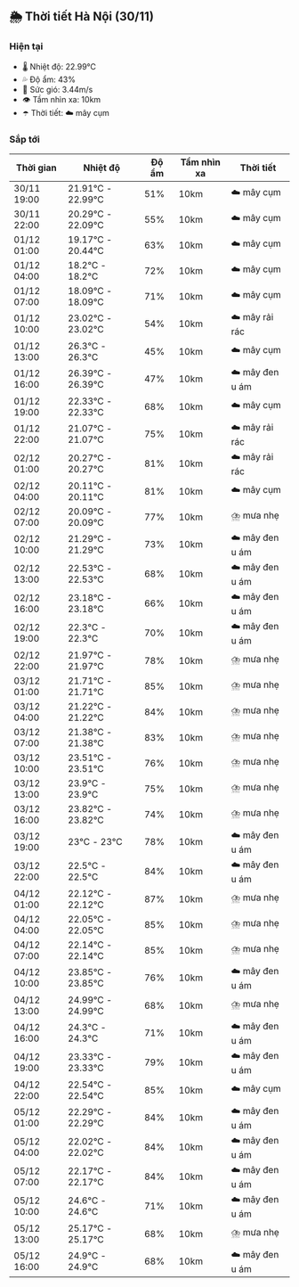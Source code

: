 ## 🌦️ Thời tiết Hà Nội (30/11)

### Hiện tại

- 🌡️ Nhiệt độ: 22.99℃
- 💦 Độ ẩm: 43%
- 💨 Sức gió: 3.44m/s
- 👁️ Tầm nhìn xa: 10km
- ☂️ Thời tiết: ☁️ mây cụm

### Sắp tới

| Thời gian | Nhiệt độ | Độ ẩm | Tầm nhìn xa | Thời tiết |
| --- | --- | --- | --- | --- |
| 30/11 19:00 | 21.91℃ - 22.99℃ | 51% | 10km | ☁️ mây cụm |
| 30/11 22:00 | 20.29℃ - 22.09℃ | 55% | 10km | ☁️ mây cụm |
| 01/12 01:00 | 19.17℃ - 20.44℃ | 63% | 10km | ☁️ mây cụm |
| 01/12 04:00 | 18.2℃ - 18.2℃ | 72% | 10km | ☁️ mây cụm |
| 01/12 07:00 | 18.09℃ - 18.09℃ | 71% | 10km | ☁️ mây cụm |
| 01/12 10:00 | 23.02℃ - 23.02℃ | 54% | 10km | ☁️ mây rải rác |
| 01/12 13:00 | 26.3℃ - 26.3℃ | 45% | 10km | ☁️ mây cụm |
| 01/12 16:00 | 26.39℃ - 26.39℃ | 47% | 10km | ☁️ mây đen u ám |
| 01/12 19:00 | 22.33℃ - 22.33℃ | 68% | 10km | ☁️ mây cụm |
| 01/12 22:00 | 21.07℃ - 21.07℃ | 75% | 10km | ☁️ mây rải rác |
| 02/12 01:00 | 20.27℃ - 20.27℃ | 81% | 10km | ☁️ mây rải rác |
| 02/12 04:00 | 20.11℃ - 20.11℃ | 81% | 10km | ☁️ mây cụm |
| 02/12 07:00 | 20.09℃ - 20.09℃ | 77% | 10km | ⛈️ mưa nhẹ |
| 02/12 10:00 | 21.29℃ - 21.29℃ | 73% | 10km | ☁️ mây đen u ám |
| 02/12 13:00 | 22.53℃ - 22.53℃ | 68% | 10km | ☁️ mây đen u ám |
| 02/12 16:00 | 23.18℃ - 23.18℃ | 66% | 10km | ☁️ mây đen u ám |
| 02/12 19:00 | 22.3℃ - 22.3℃ | 70% | 10km | ☁️ mây đen u ám |
| 02/12 22:00 | 21.97℃ - 21.97℃ | 78% | 10km | ⛈️ mưa nhẹ |
| 03/12 01:00 | 21.71℃ - 21.71℃ | 85% | 10km | ⛈️ mưa nhẹ |
| 03/12 04:00 | 21.22℃ - 21.22℃ | 84% | 10km | ⛈️ mưa nhẹ |
| 03/12 07:00 | 21.38℃ - 21.38℃ | 83% | 10km | ⛈️ mưa nhẹ |
| 03/12 10:00 | 23.51℃ - 23.51℃ | 76% | 10km | ⛈️ mưa nhẹ |
| 03/12 13:00 | 23.9℃ - 23.9℃ | 75% | 10km | ⛈️ mưa nhẹ |
| 03/12 16:00 | 23.82℃ - 23.82℃ | 74% | 10km | ⛈️ mưa nhẹ |
| 03/12 19:00 | 23℃ - 23℃ | 78% | 10km | ☁️ mây đen u ám |
| 03/12 22:00 | 22.5℃ - 22.5℃ | 84% | 10km | ☁️ mây đen u ám |
| 04/12 01:00 | 22.12℃ - 22.12℃ | 87% | 10km | ⛈️ mưa nhẹ |
| 04/12 04:00 | 22.05℃ - 22.05℃ | 85% | 10km | ⛈️ mưa nhẹ |
| 04/12 07:00 | 22.14℃ - 22.14℃ | 85% | 10km | ⛈️ mưa nhẹ |
| 04/12 10:00 | 23.85℃ - 23.85℃ | 76% | 10km | ☁️ mây đen u ám |
| 04/12 13:00 | 24.99℃ - 24.99℃ | 68% | 10km | ⛈️ mưa nhẹ |
| 04/12 16:00 | 24.3℃ - 24.3℃ | 71% | 10km | ☁️ mây đen u ám |
| 04/12 19:00 | 23.33℃ - 23.33℃ | 79% | 10km | ☁️ mây đen u ám |
| 04/12 22:00 | 22.54℃ - 22.54℃ | 85% | 10km | ☁️ mây cụm |
| 05/12 01:00 | 22.29℃ - 22.29℃ | 84% | 10km | ☁️ mây đen u ám |
| 05/12 04:00 | 22.02℃ - 22.02℃ | 84% | 10km | ☁️ mây đen u ám |
| 05/12 07:00 | 22.17℃ - 22.17℃ | 84% | 10km | ☁️ mây đen u ám |
| 05/12 10:00 | 24.6℃ - 24.6℃ | 71% | 10km | ☁️ mây đen u ám |
| 05/12 13:00 | 25.17℃ - 25.17℃ | 68% | 10km | ⛈️ mưa nhẹ |
| 05/12 16:00 | 24.9℃ - 24.9℃ | 68% | 10km | ☁️ mây đen u ám |

